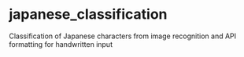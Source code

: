 # japanese_classification
Classification of Japanese characters from image recognition and API formatting for handwritten input
